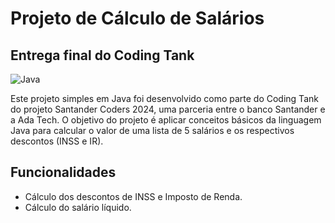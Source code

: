 
# Projeto de Cálculo de Salários 
## Entrega final do Coding Tank

![Java](https://img.shields.io/badge/java-%23ED8B00.svg?style=for-the-badge&logo=openjdk&logoColor=white)

Este projeto simples em Java foi desenvolvido como parte do Coding Tank do projeto Santander Coders 2024, uma parceria entre o banco Santander e a Ada Tech. O objetivo do projeto é aplicar conceitos básicos da linguagem Java para calcular o valor de uma lista de 5 salários e os respectivos descontos (INSS e IR).

## Funcionalidades

- Cálculo dos descontos de INSS e Imposto de Renda.
- Cálculo do salário líquido.


